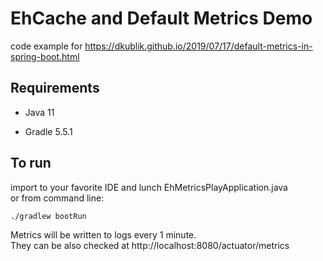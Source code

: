 EhCache and Default Metrics Demo
===============

code example for https://dkublik.github.io/2019/07/17/default-metrics-in-spring-boot.html


## Requirements

* Java 11

* Gradle 5.5.1

## To run
import to your favorite IDE and lunch EhMetricsPlayApplication.java  
or from command line:
```
./gradlew bootRun
```

Metrics will be written to logs every 1 minute.  
They can be also checked at http://localhost:8080/actuator/metrics
